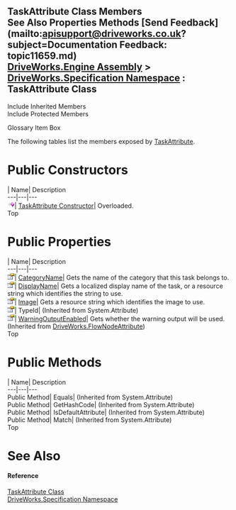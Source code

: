 TaskAttribute Class Members   
See Also Properties Methods [Send Feedback](mailto:apisupport@driveworks.co.uk?subject=Documentation Feedback: topic11659.md)  
[DriveWorks.Engine Assembly](topic2156.md) > [DriveWorks.Specification Namespace](topic10764.md) : TaskAttribute Class  
---  
  
Include Inherited Members    
Include Protected Members  


Glossary Item Box

The following tables list the members exposed by [TaskAttribute](topic11659.md).

# Public Constructors

| Name| Description  
---|---|---  
![Public Constructor](dotnetimages/publicConstructor.gif)| [TaskAttribute Constructor](topic11665.md)| Overloaded.   
Top

# Public Properties

| Name| Description  
---|---|---  
![Public Property](dotnetimages/publicProperty.gif)| [CategoryName](topic11669.md)| Gets the name of the category that this task belongs to.   
![Public Property](dotnetimages/publicProperty.gif)| [DisplayName](topic11670.md)| Gets a localized display name of the task, or a resource string which identifies the string to use.   
![Public Property](dotnetimages/publicProperty.gif)| [Image](topic11671.md)| Gets a resource string which identifies the image to use.   
![Public Property](dotnetimages/publicProperty.gif)| TypeId|  (Inherited from System.Attribute)  
![Public Property](dotnetimages/publicProperty.gif)| [WarningOutputEnabled](topic2894.md)| Gets whether the warning output will be used. (Inherited from [DriveWorks.FlowNodeAttribute](topic2887.md))  
Top

# Public Methods

| Name| Description  
---|---|---  
Public Method| Equals|  (Inherited from System.Attribute)  
Public Method| GetHashCode|  (Inherited from System.Attribute)  
Public Method| IsDefaultAttribute|  (Inherited from System.Attribute)  
Public Method| Match|  (Inherited from System.Attribute)  
Top

# See Also

#### Reference

[TaskAttribute Class](topic11659.md)   
[DriveWorks.Specification Namespace](topic10764.md)


